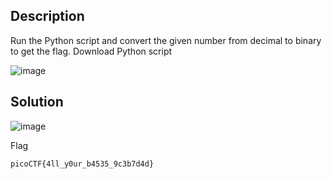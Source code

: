 ## Description

Run the Python script and convert the given number from decimal to binary to get the flag.
Download Python script

![image](https://github.com/yeuubonn2k4/Pico/assets/161863346/5ee17eb2-1357-407d-bad8-b68cdc2082c9)

## Solution

![image](https://github.com/yeuubonn2k4/Pico/assets/161863346/769a262e-ffba-4e02-ab8c-27f2c566b8f4)

Flag

`
picoCTF{4ll_y0ur_b4535_9c3b7d4d}
`
